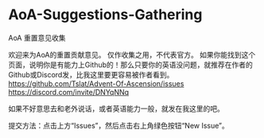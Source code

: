 # AoA-Suggestions-Gathering
AoA 重置意见收集

欢迎来为AoA的重置贡献意见。
仅作收集之用，不代表官方。
如果你能找到这个页面，说明你是有能力上Github的！那么只要你的英语没问题，就推荐在作者的Github或Discord发，比我这里要更容易被作者看到。
https://github.com/Tslat/Advent-Of-Ascension/issues
https://discord.com/invite/DNYqNNq


如果不好意思去和老外说话，或者英语能力一般，就发在我这里的吧。


提交方法：点击上方“Issues”，然后点击右上角绿色按钮“New Issue”。
